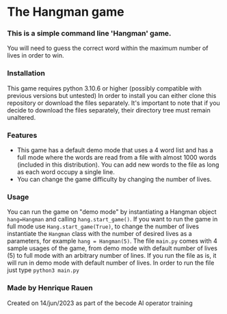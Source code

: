 # The Hangman game

### This is a simple command line 'Hangman' game.
You will need to guess the correct word within the maximum number of lives in order to win.

### Installation
This game requires python 3.10.6 or higher (possibly compatible with previous versions but untested)
In order to install you can either clone this repository or download the files separately. It's important to note that if you decide to download the files separately, their directory tree must remain unaltered.

### Features
- This game has a default demo mode that uses a 4 word list and has a full mode where the words are read from a file with almost 1000 words (included in this distribution). You can add new words to the file as long as each word occupy a single line.
- You can change the game difficulty by changing the number of lives.
### Usage
You can run the game on "demo mode" by instantiating a Hangman object ```hang=Hangman``` and calling ```hang.start_game()```. If you want to run the game in full mode use ```Hang.start_game(True)```, to change the number of lives instantiate the ```Hangman``` class with the number of desired lives as a parameters, for example ```hang = Hangman(5)```.
The file ```main.py``` comes with 4 sample usages of the game, from demo mode with default number of lives (5) to full mode with an arbitrary number of lines. If you run the file as is, it will run in demo mode with default number of lives.
In order to run the file just type ```python3 main.py```

### Made by Henrique Rauen
Created on 14/jun/2023 as part of the becode AI operator training
